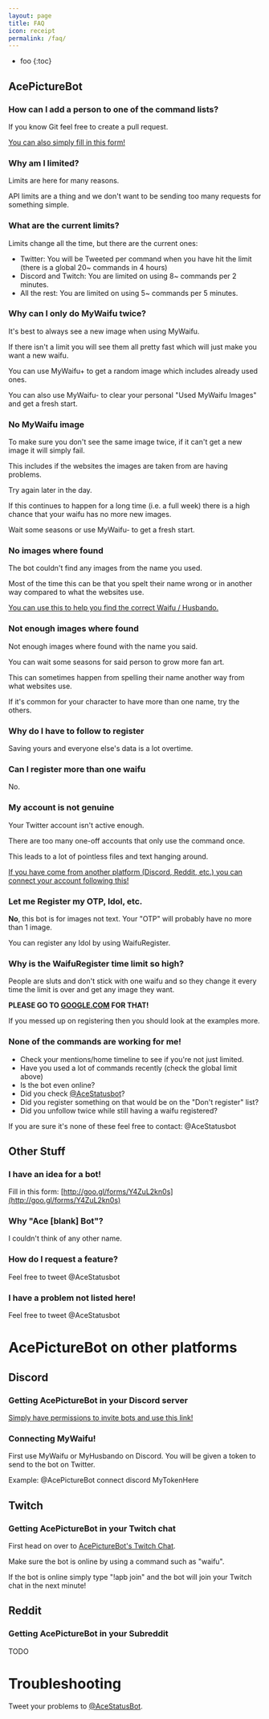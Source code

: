 ```yaml
---
layout: page
title: FAQ
icon: receipt
permalink: /faq/
---
```


* foo
{:toc}


## AcePictureBot

### How can I add a person to one of the command lists?

If you know Git feel free to create a pull request.

[You can also simply fill in this form!](https://docs.google.com/forms/d/e/1FAIpQLSe0BOdrmq0qq9rWZO62JWY1G2g0AC0MvnLzaD1qsvWm-3YLhg/viewform)

### Why am I limited?

Limits are here for many reasons.

API limits are a thing and we don't want to be sending too many requests for something simple.

### What are the current limits?

Limits change all the time, but there are the current ones:

- Twitter: You will be Tweeted per command when you have hit the limit (there is a global 20~ commands in 4 hours)
- Discord and Twitch: You are limited on using 8~ commands per 2 minutes.
- All the rest: You are limited on using 5~ commands per 5 minutes.

### Why can I only do MyWaifu twice?

It's best to always see a new image when using MyWaifu.

If there isn't a limit you will see them all pretty fast which will just make you want a new waifu.

You can use MyWaifu+ to get a random image which includes already used ones.

You can also use MyWaifu- to clear your personal "Used MyWaifu Images" and get a fresh start.

### No MyWaifu image

To make sure you don't see the same image twice, if it can't get a new image it will simply fail.

This includes if the websites the images are taken from are having problems.

Try again later in the day.

If this continues to happen for a long time (i.e. a full week) there is a high chance that your waifu has no more new images.

Wait some seasons or use MyWaifu- to get a fresh start.

### No images where found

The bot couldn't find any images from the name you used.

Most of the time this can be that you spelt their name wrong or in another way compared to what the websites use.

[You can use this to help you find the correct Waifu / Husbando.](https://gist.github.com/ace3df/c1865e9c1773e3762a2671badc5aeae0)

### Not enough images where found

Not enough images where found with the name you said.

You can wait some seasons for said person to grow more fan art.

This can sometimes happen from spelling their name another way from what websites use.

If it's common for your character to have more than one name, try the others.

### Why do I have to follow to register

Saving yours and everyone else's data is a lot overtime.

### Can I register more than one waifu

No.

### My account is not genuine

Your Twitter account isn't active enough.

There are too many one-off accounts that only use the command once.

This leads to a lot of pointless files and text hanging around.

[If you have come from another platform (Discord, Reddit, etc.) you can connect your account following this!]()

### Let me Register my OTP, Idol, etc.

**No**, this bot is for images not text. Your "OTP" will probably have no more than 1 image.

You can register any Idol by using WaifuRegister.

### Why is the WaifuRegister time limit so high?

People are sluts and don't stick with one waifu and so they change it every time the limit is over and get any image they want.

**PLEASE GO TO [GOOGLE.COM](https://google.com) FOR THAT!**

If you messed up on registering then you should look at the examples more.

### None of the commands are working for me!

* Check your mentions/home timeline to see if you're not just limited.
* Have you used a lot of commands recently (check the global limit above)
* Is the bot even online?
* Did you check [@AceStatusbot](http://twitter.com/AceStatusbot)?
* Did you register something on that would be on the "Don't register" list?
* Did you unfollow twice while still having a waifu registered?

If you are sure it's none of these feel free to contact: @AceStatusbot

## Other Stuff

### I have an idea for a bot!

Fill in this form:
[http://goo.gl/forms/Y4ZuL2kn0s](http://goo.gl/forms/Y4ZuL2kn0s)

### Why "Ace [blank] Bot"?

I couldn't think of any other name.

### How do I request a feature?

Feel free to tweet @AceStatusbot

### I have a problem not listed here!

Feel free to tweet @AceStatusbot

# AcePictureBot on other platforms

## Discord

### Getting AcePictureBot in your Discord server

[Simply have permissions to invite bots and use this link!](https://discordapp.com/oauth2/authorize?permissions=0&client_id=170367887393947648&scope=bot)

### Connecting MyWaifu!

First use MyWaifu or MyHusbando on Discord. You will be given a token to send to the bot on Twitter.

Example:
@AcePictureBot connect discord MyTokenHere

## Twitch

### Getting AcePictureBot in your Twitch chat

First head on over to [AcePictureBot's Twitch Chat](http://twitch.tv/acepicturebot).

Make sure the bot is online by using a command such as "waifu".

If the bot is online simply type "!apb join" and the bot will join your Twitch chat in the next minute!

## Reddit

### Getting AcePictureBot in your Subreddit

TODO


# Troubleshooting

Tweet your problems to [@AceStatusBot](http://twitter.com/acestatusbot).
